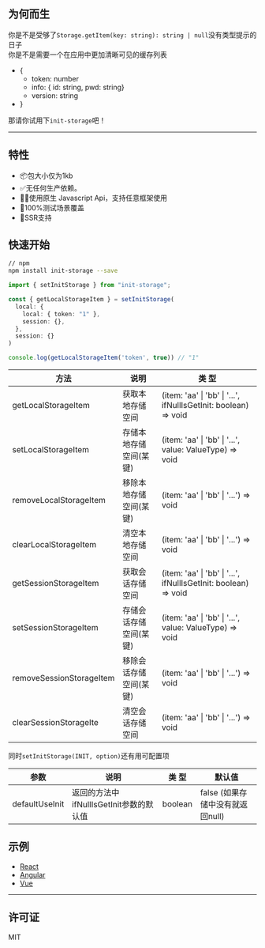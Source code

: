 
## 为何而生
你是不是受够了`Storage.getItem(key: string): string | null`没有类型提示的日子     
你是不是需要一个在应用中更加清晰可见的缓存列表
* {
  * token: number
  * info: { id: string, pwd: string}
  * version: string
* }

那请你试用下`init-storage`吧！

---

## 特性
- 📦包大小仅为1kb
- ✅无任何生产依赖。
- 💪🏼使用原生 Javascript Api，支持任意框架使用
- 💯100%测试场景覆盖
- 🚀SSR支持

## 快速开始

```bash
// npm
npm install init-storage --save
```

```typescript
import { setInitStorage } from "init-storage";

const { getLocalStorageItem } = setInitStorage(
  local: {
    local: { token: "1" },
    session: {},
  }, 
  session: {}
)

console.log(getLocalStorageItem('token', true)) // "1"
```

| 方法                      | 说明               | 类 型                                                               | 
|--------------------------|--------------------|--------------------------------------------------------------------|
| getLocalStorageItem      | 获取本地存储空间      | (item: 'aa' \| 'bb' \| '...',  ifNullIsGetInit: boolean) => void   |
| setLocalStorageItem      | 存储本地存储空间(某键) | (item: 'aa' \| 'bb' \| '...',  value: ValueType) => void           | 
| removeLocalStorageItem   | 移除本地存储空间(某键) | (item: 'aa' \| 'bb' \| '...') => void                              | 
| clearLocalStorageItem    | 清空本地存储空间      | (item: 'aa' \| 'bb' \| '...') => void                              |
| getSessionStorageItem    | 获取会话存储空间      | (item: 'aa' \| 'bb' \| '...',  ifNullIsGetInit: boolean) => void   |
| setSessionStorageItem    | 存储会话存储空间(某键) | (item: 'aa' \| 'bb' \| '...',  value: ValueType) => void           | 
| removeSessionStorageItem | 移除会话存储空间(某键) | (item: 'aa' \| 'bb' \| '...') => void                              | 
| clearSessionStorageIte   | 清空会话存储空间      | (item: 'aa' \| 'bb' \| '...') => void                              |

同时`setInitStorage(INIT, option)`还有用可配置项

| 参数            | 说明                                | 类 型       | 默认值                           |
|----------------|-------------------------------------|------------|---------------------------------|
| defaultUseInit | 返回的方法中ifNullIsGetInit参数的默认值 |  boolean   | false (如果存储中没有就返回null)    | 
## 示例

* [React](https://codesandbox.io/s/init-storage-react-fgkfhp?file=/src/App.tsx)
* [Angular](https://codesandbox.io/s/init-storage-angular-e7ul73?file=/src/app/app.component.ts)
* [Vue](https://codesandbox.io/s/init-storage-vue-3sq17x?file=/src/components/MyComponent.vue)

---
## 许可证

MIT
